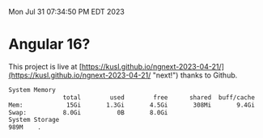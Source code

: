 Mon Jul 31 07:34:50 PM EDT 2023

# Angular 16?


This project is live at [https://kusl.github.io/ngnext-2023-04-21/](https://kusl.github.io/ngnext-2023-04-21/ "next!") thanks to Github.

```bash
System Memory
               total        used        free      shared  buff/cache   available
Mem:            15Gi       1.3Gi       4.5Gi       308Mi       9.4Gi        13Gi
Swap:          8.0Gi          0B       8.0Gi
System Storage
989M	.
```
```bash
